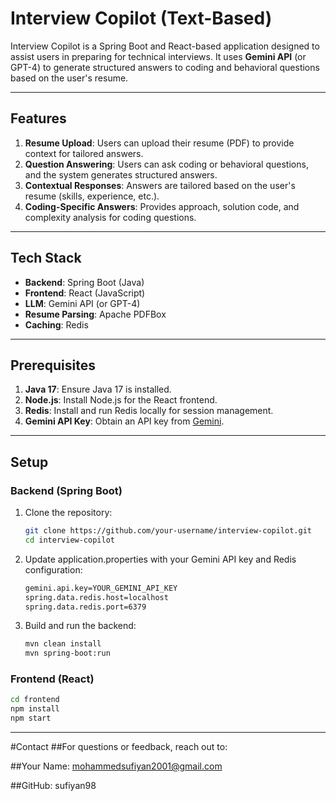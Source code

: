 # Interview Copilot (Text-Based)

Interview Copilot is a Spring Boot and React-based application designed to assist users in preparing for technical interviews. It uses **Gemini API** (or GPT-4) to generate structured answers to coding and behavioral questions based on the user's resume.

---

## Features

1. **Resume Upload**: Users can upload their resume (PDF) to provide context for tailored answers.
2. **Question Answering**: Users can ask coding or behavioral questions, and the system generates structured answers.
3. **Contextual Responses**: Answers are tailored based on the user's resume (skills, experience, etc.).
4. **Coding-Specific Answers**: Provides approach, solution code, and complexity analysis for coding questions.

---

## Tech Stack

- **Backend**: Spring Boot (Java)
- **Frontend**: React (JavaScript)
- **LLM**: Gemini API (or GPT-4)
- **Resume Parsing**: Apache PDFBox
- **Caching**: Redis

---

## Prerequisites

1. **Java 17**: Ensure Java 17 is installed.
2. **Node.js**: Install Node.js for the React frontend.
3. **Redis**: Install and run Redis locally for session management.
4. **Gemini API Key**: Obtain an API key from [Gemini](https://ai.google.dev/).

---

## Setup

### Backend (Spring Boot)

1. Clone the repository:
   ```bash
   git clone https://github.com/your-username/interview-copilot.git
   cd interview-copilot
   ```
2. Update application.properties with your Gemini API key and Redis configuration:
   ```bash
   gemini.api.key=YOUR_GEMINI_API_KEY
   spring.data.redis.host=localhost
   spring.data.redis.port=6379
   ```
3. Build and run the backend:
   ```bash
   mvn clean install
   mvn spring-boot:run
   ```

### Frontend (React)

```bash
cd frontend
npm install
npm start
```
---
#Contact
##For questions or feedback, reach out to:

##Your Name: mohammedsufiyan2001@gmail.com

##GitHub: sufiyan98



